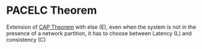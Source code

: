 # PACELC Theorem

Extension of [CAP Theorem](5eya) with else (E), even when the system is 
not in the presence of a network partition, it has to choose between Latency
(L) and consistency (C)


